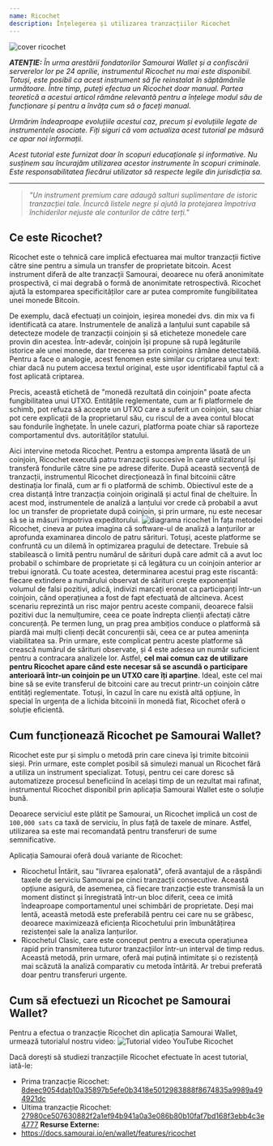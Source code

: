 ```yaml
---
name: Ricochet
description: Înțelegerea și utilizarea tranzacțiilor Ricochet
---
```

![cover ricochet](assets/cover.webp)

***ATENȚIE:** În urma arestării fondatorilor Samourai Wallet și a confiscării serverelor lor pe 24 aprilie, instrumentul Ricochet nu mai este disponibil. Totuși, este posibil ca acest instrument să fie reinstalat în săptămânile următoare. Între timp, puteți efectua un Ricochet doar manual. Partea teoretică a acestui articol rămâne relevantă pentru a înțelege modul său de funcționare și pentru a învăța cum să o faceți manual.*

_Urmărim îndeaproape evoluțiile acestui caz, precum și evoluțiile legate de instrumentele asociate. Fiți siguri că vom actualiza acest tutorial pe măsură ce apar noi informații._

_Acest tutorial este furnizat doar în scopuri educaționale și informative. Nu susținem sau încurajăm utilizarea acestor instrumente în scopuri criminale. Este responsabilitatea fiecărui utilizator să respecte legile din jurisdicția sa._

---

> *"Un instrument premium care adaugă salturi suplimentare de istoric tranzacției tale. Încurcă listele negre și ajută la protejarea împotriva închiderilor nejuste ale conturilor de către terți."*

## Ce este Ricochet?
Ricochet este o tehnică care implică efectuarea mai multor tranzacții fictive către sine pentru a simula un transfer de proprietate bitcoin. Acest instrument diferă de alte tranzacții Samourai, deoarece nu oferă anonimitate prospectivă, ci mai degrabă o formă de anonimitate retrospectivă. Ricochet ajută la estomparea specificităților care ar putea compromite fungibilitatea unei monede Bitcoin.

De exemplu, dacă efectuați un coinjoin, ieșirea monedei dvs. din mix va fi identificată ca atare. Instrumentele de analiză a lanțului sunt capabile să detecteze modele de tranzacții coinjoin și să eticheteze monedele care provin din acestea. Într-adevăr, coinjoin își propune să rupă legăturile istorice ale unei monede, dar trecerea sa prin coinjoins rămâne detectabilă. Pentru a face o analogie, acest fenomen este similar cu criptarea unui text: chiar dacă nu putem accesa textul original, este ușor identificabil faptul că a fost aplicată criptarea.

Precis, această etichetă de "monedă rezultată din coinjoin" poate afecta fungibilitatea unui UTXO. Entitățile reglementate, cum ar fi platformele de schimb, pot refuza să accepte un UTXO care a suferit un coinjoin, sau chiar pot cere explicații de la proprietarul său, cu riscul de a avea contul blocat sau fondurile înghețate. În unele cazuri, platforma poate chiar să raporteze comportamentul dvs. autorităților statului.

Aici intervine metoda Ricochet. Pentru a estompa amprenta lăsată de un coinjoin, Ricochet execută patru tranzacții succesive în care utilizatorul își transferă fondurile către sine pe adrese diferite. După această secvență de tranzacții, instrumentul Ricochet direcționează în final bitcoinii către destinația lor finală, cum ar fi o platformă de schimb. Obiectivul este de a crea distanță între tranzacția coinjoin originală și actul final de cheltuire. În acest mod, instrumentele de analiză a lanțului vor crede că probabil a avut loc un transfer de proprietate după coinjoin, și prin urmare, nu este necesar să se ia măsuri împotriva expeditorului.
![diagrama ricochet](assets/en/1.webp)
În fața metodei Ricochet, cineva ar putea imagina că software-ul de analiză a lanțurilor ar aprofunda examinarea dincolo de patru sărituri. Totuși, aceste platforme se confruntă cu un dilemă în optimizarea pragului de detectare. Trebuie să stabilească o limită pentru numărul de sărituri după care admit că a avut loc probabil o schimbare de proprietate și că legătura cu un coinjoin anterior ar trebui ignorată. Cu toate acestea, determinarea acestui prag este riscantă: fiecare extindere a numărului observat de sărituri crește exponențial volumul de falsi pozitivi, adică, indivizi marcați eronat ca participanți într-un coinjoin, când operațiunea a fost de fapt efectuată de altcineva. Acest scenariu reprezintă un risc major pentru aceste companii, deoarece falsii pozitivi duc la nemulțumire, ceea ce poate îndrepta clienții afectați către concurență. Pe termen lung, un prag prea ambițios conduce o platformă să piardă mai mulți clienți decât concurenții săi, ceea ce ar putea amenința viabilitatea sa. Prin urmare, este complicat pentru aceste platforme să crească numărul de sărituri observate, și 4 este adesea un număr suficient pentru a contracara analizele lor.
Astfel, **cel mai comun caz de utilizare pentru Ricochet apare când este necesar să se ascundă o participare anterioară într-un coinjoin pe un UTXO care îți aparține**. Ideal, este cel mai bine să se evite transferul de bitcoini care au trecut printr-un coinjoin către entități reglementate. Totuși, în cazul în care nu există altă opțiune, în special în urgența de a lichida bitcoinii în monedă fiat, Ricochet oferă o soluție eficientă.

## Cum funcționează Ricochet pe Samourai Wallet?
Ricochet este pur și simplu o metodă prin care cineva își trimite bitcoinii sieși. Prin urmare, este complet posibil să simulezi manual un Ricochet fără a utiliza un instrument specializat. Totuși, pentru cei care doresc să automatizeze procesul beneficiind în același timp de un rezultat mai rafinat, instrumentul Ricochet disponibil prin aplicația Samourai Wallet este o soluție bună.

Deoarece serviciul este plătit pe Samourai, un Ricochet implică un cost de `100,000 sats` ca taxă de serviciu, în plus față de taxele de minare. Astfel, utilizarea sa este mai recomandată pentru transferuri de sume semnificative.

Aplicația Samourai oferă două variante de Ricochet:
- Ricochetul Întărit, sau "livrarea eșalonată", oferă avantajul de a răspândi taxele de serviciu Samourai pe cinci tranzacții consecutive. Această opțiune asigură, de asemenea, că fiecare tranzacție este transmisă la un moment distinct și înregistrată într-un bloc diferit, ceea ce imită îndeaproape comportamentul unei schimbări de proprietate. Deși mai lentă, această metodă este preferabilă pentru cei care nu se grăbesc, deoarece maximizează eficiența Ricochetului prin îmbunătățirea rezistenței sale la analiza lanțurilor.
- Ricochetul Clasic, care este conceput pentru a executa operațiunea rapid prin transmiterea tuturor tranzacțiilor într-un interval de timp redus. Această metodă, prin urmare, oferă mai puțină intimitate și o rezistență mai scăzută la analiză comparativ cu metoda întărită. Ar trebui preferată doar pentru transferuri urgente.

## Cum să efectuezi un Ricochet pe Samourai Wallet?
Pentru a efectua o tranzacție Ricochet din aplicația Samourai Wallet, urmează tutorialul nostru video:
![Tutorial video YouTube Ricochet](https://youtu.be/Gsz0zuVo3N4)

Dacă dorești să studiezi tranzacțiile Ricochet efectuate în acest tutorial, iată-le:
- Prima tranzacție Ricochet: [8deec9054dab10a35897b5efe0b3418e5012983888f8674835a9989a494921dc](https://mempool.space/fr/testnet/tx/8deec9054dab10a35897b5efe0b3418e5012983888f8674835a9989a494921dc)
- Ultima tranzacție Ricochet: [27980ce507630882f2a1ef94b941a0a3e086b80b10faf7bd168f3ebb4c3e4777](https://mempool.space/fr/testnet/tx/27980ce507630882f2a1ef94b941a0a3e086b80b10faf7bd168f3ebb4c3e4777)
**Resurse Externe:**
- https://docs.samourai.io/en/wallet/features/ricochet